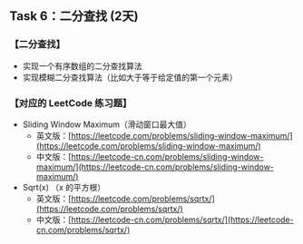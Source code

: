## Task 6：二分查找 (2天)
### 【二分查找】

* 实现一个有序数组的二分查找算法
* 实现模糊二分查找算法（比如大于等于给定值的第一个元素）

### 【对应的 LeetCode 练习题】

* Sliding Window Maximum（滑动窗口最大值）
  * 英文版：[https://leetcode.com/problems/sliding-window-maximum/](https://leetcode.com/problems/sliding-window-maximum/)
  * 中文版：[https://leetcode-cn.com/problems/sliding-window-maximum/](https://leetcode-cn.com/problems/sliding-window-maximum/)
* Sqrt(x) （x 的平方根）
  * 英文版：[https://leetcode.com/problems/sqrtx/](https://leetcode.com/problems/sqrtx/)
  * 中文版：[https://leetcode-cn.com/problems/sqrtx/](https://leetcode-cn.com/problems/sqrtx/)

